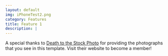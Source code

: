```yaml
---
layout: default
img: iPhoneTest2.png
category: Features
title: Feature 1
description: |
---
```

  A special thanks to [Death to the Stock Photo](http://join.deathtothestockphoto.com/) for providing the photographs that you see in this template.  Visit their website to become a member!
